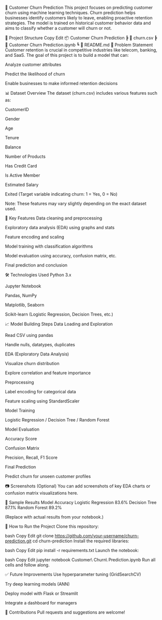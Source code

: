 🧠 Customer Churn Prediction
This project focuses on predicting customer churn using machine learning techniques. Churn prediction helps businesses identify customers likely to leave, enabling proactive retention strategies. The model is trained on historical customer behavior data and aims to classify whether a customer will churn or not.

📁 Project Structure
Copy
Edit
📦 Customer Churn Prediction
 ┣ 📄 churn.csv
 ┣ 📄 Customer Churn Prediction.ipynb
 ┗ 📄 README.md
📌 Problem Statement
Customer retention is crucial in competitive industries like telecom, banking, and SaaS. The goal of this project is to build a model that can:

Analyze customer attributes

Predict the likelihood of churn

Enable businesses to make informed retention decisions

📊 Dataset Overview
The dataset (churn.csv) includes various features such as:

CustomerID

Gender

Age

Tenure

Balance

Number of Products

Has Credit Card

Is Active Member

Estimated Salary

Exited (Target variable indicating churn: 1 = Yes, 0 = No)

Note: These features may vary slightly depending on the exact dataset used.

🚀 Key Features
Data cleaning and preprocessing

Exploratory data analysis (EDA) using graphs and stats

Feature encoding and scaling

Model training with classification algorithms

Model evaluation using accuracy, confusion matrix, etc.

Final prediction and conclusion

🛠️ Technologies Used
Python 3.x

Jupyter Notebook

Pandas, NumPy

Matplotlib, Seaborn

Scikit-learn (Logistic Regression, Decision Trees, etc.)

📈 Model Building Steps
Data Loading and Exploration

Read CSV using pandas

Handle nulls, datatypes, duplicates

EDA (Exploratory Data Analysis)

Visualize churn distribution

Explore correlation and feature importance

Preprocessing

Label encoding for categorical data

Feature scaling using StandardScaler

Model Training

Logistic Regression / Decision Tree / Random Forest

Model Evaluation

Accuracy Score

Confusion Matrix

Precision, Recall, F1 Score

Final Prediction

Predict churn for unseen customer profiles

📷 Screenshots (Optional)
You can add screenshots of key EDA charts or confusion matrix visualizations here.

🧪 Sample Results
Model	Accuracy
Logistic Regression	83.6%
Decision Tree	87.1%
Random Forest	89.2%

(Replace with actual results from your notebook.)

📌 How to Run the Project
Clone this repository:

bash
Copy
Edit
git clone https://github.com/your-username/churn-prediction.git
cd churn-prediction
Install the required libraries:

bash
Copy
Edit
pip install -r requirements.txt
Launch the notebook:

bash
Copy
Edit
jupyter notebook Customer\ Churn\ Prediction.ipynb
Run all cells and follow along.

✅ Future Improvements
Use hyperparameter tuning (GridSearchCV)

Try deep learning models (ANN)

Deploy model with Flask or Streamlit

Integrate a dashboard for managers

🤝 Contributions
Pull requests and suggestions are welcome!
